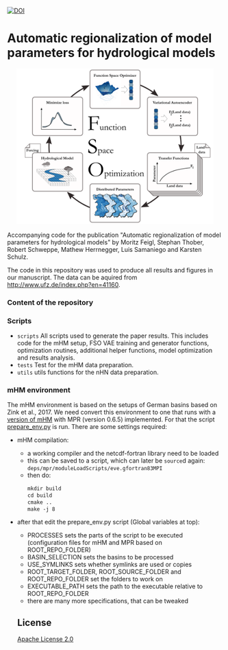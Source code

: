 [![DOI](https://zenodo.org/badge/DOI/10.5281/zenodo.5833785.svg)](https://doi.org/10.5281/zenodo.5833785)

# Automatic regionalization of model parameters for hydrological models

<p align="center">
  <img width="460" src="https://github.com/MoritzFeigl/FSO_mHM/blob/master/fso.png">
</p>

Accompanying code for the publication "Automatic regionalization of model parameters for hydrological models" by Moritz Feigl, Stephan Thober, Robert Schweppe, Mathew Herrnegger, Luis Samaniego and Karsten Schulz.

The code in this repository was used to produce all results and figures in our manuscript. The data can be aquired from http://www.ufz.de/index.php?en=41160.

### Content of the repository


### Scripts
- `scripts` All scripts used to generate the paper results. This includes code for the mHM setup, FSO VAE training and generator functions, optimization routines, additional helper functions, model optimization and results analysis.
- `tests` Test for the mHM data preparation.
- `utils` utils functions for the nHN data preparation.

### mHM environment
The mHM environment is based on the setups of German basins based on Zink et al., 2017.
We need convert this environment to one that runs with a [version of mHM](https://git.ufz.de/ottor/mhm/-/tree/22-couple-mhm-with-mpr-1-0) with MPR (version 0.6.5) implemented.
For that the script [prepare_env.py](scripts/02_prepare_env_mHM/prepare_env.py) is run. There are some settings required:
- mHM compilation:
  - a working compiler and the netcdf-fortran library need to be loaded
  - this can be saved to a script, which can later be `source`d again: `deps/mpr/moduleLoadScripts/eve.gfortran83MPI`
  - then do:
      ```
      mkdir build
      cd build
      cmake ..
      make -j 8
      ```
- after that edit the prepare_env.py script (Global variables at top):
  - PROCESSES sets the parts of the script to be executed (configuration files for mHM and MPR based on ROOT_REPO_FOLDER)
  - BASIN_SELECTION sets the basins to be processed
  - USE_SYMLINKS sets whether symlinks are used or copies
  - ROOT_TARGET_FOLDER, ROOT_SOURCE_FOLDER and ROOT_REPO_FOLDER set the folders to work on
  - EXECUTABLE_PATH sets the path to the executable relative to ROOT_REPO_FOLDER
  - there are many more specifications, that can be tweaked

  ## License

  [Apache License 2.0](https://github.com/MoritzFeigl/FSO_mHM/blob/master/LICENSE)
